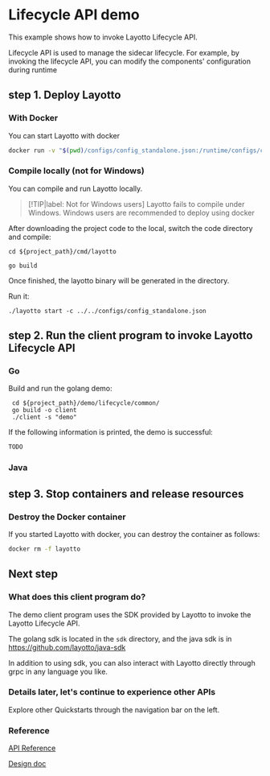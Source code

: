    
# Lifecycle API demo

This example shows how to invoke Layotto Lifecycle API.

Lifecycle API is used to manage the sidecar lifecycle.
For example, by invoking the lifecycle API, you can modify the components' configuration during runtime

## step 1. Deploy Layotto
<!-- tabs:start -->
### **With Docker**
You can start Layotto with docker

```bash
docker run -v "$(pwd)/configs/config_standalone.json:/runtime/configs/config.json" -d  -p 34904:34904 --name layotto layotto/layotto start
```

### **Compile locally (not for Windows)**
You can compile and run Layotto locally.

> [!TIP|label: Not for Windows users]
> Layotto fails to compile under Windows. Windows users are recommended to deploy using docker

After downloading the project code to the local, switch the code directory and compile:

```shell
cd ${project_path}/cmd/layotto
```

```shell @if.not.exist layotto
go build
```

Once finished, the layotto binary will be generated in the directory.

Run it:

```shell @background
./layotto start -c ../../configs/config_standalone.json
```

<!-- tabs:end -->

## step 2. Run the client program to invoke Layotto Lifecycle API
<!-- tabs:start -->
### **Go**
Build and run the golang demo:

```shell
 cd ${project_path}/demo/lifecycle/common/
 go build -o client
 ./client -s "demo"
```

If the following information is printed, the demo is successful:

```bash
TODO
```

### **Java**

[comment]: <> (Download java sdk and examples:)

[comment]: <> (```shell @if.not.exist java-sdk)

[comment]: <> (git clone https://github.com/layotto/java-sdk)

[comment]: <> (```)

[comment]: <> (```shell)

[comment]: <> (cd java-sdk)

[comment]: <> (```)

[comment]: <> (Build the demo:)

[comment]: <> (```shell @if.not.exist examples-lifecycle/target/examples-lifecycle-jar-with-dependencies.jar)

[comment]: <> (# build example jar)

[comment]: <> (mvn -f examples-lifecycle/pom.xml clean package)

[comment]: <> (```)

[comment]: <> (Run it:)

[comment]: <> (```shell)

[comment]: <> (java -jar examples-lifecycle/target/examples-lifecycle-jar-with-dependencies.jar)

[comment]: <> (```)

[comment]: <> (If the following information is printed, the demo is successful:)

[comment]: <> (```bash)

[comment]: <> (TODO)

[comment]: <> (```)

<!-- tabs:end -->

## step 3. Stop containers and release resources
<!-- tabs:start -->
### **Destroy the Docker container**
If you started Layotto with docker, you can destroy the container as follows:

```bash
docker rm -f layotto
```

<!-- tabs:end -->

## Next step
### What does this client program do?
The demo client program uses the SDK provided by Layotto to invoke the Layotto Lifecycle API.

The golang sdk is located in the `sdk` directory, and the java sdk is in https://github.com/layotto/java-sdk

In addition to using sdk, you can also interact with Layotto directly through grpc in any language you like.

### Details later, let's continue to experience other APIs
Explore other Quickstarts through the navigation bar on the left.

### Reference

[API Reference](https://mosn.io/layotto/api/v1/runtime.html)

[Design doc](docs/design/lifecycle/apply_configuration)

 <!-- end services -->

